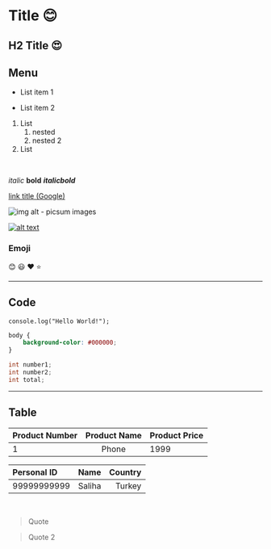 # Title :blush:
## H2 Title :heart_eyes:

## Menu
* List item 1
- List item 2

1. List 
    1. nested
    2. nested 2
2. List

<br/>

*italic*
**bold**
***italicbold***

[link title (Google)](https://www.google.com)

![img alt - picsum images](https://picsum.photos/300/300)


[![alt text](https://img.youtube.com/vi/EngW7tLk6R8/0.jpg)](https://www.youtube.com/watch?v=EngW7tLk6R8)


### Emoji
:blush:
:smiley:
:heart:
:star:

---

## Code

`console.log("Hello World!");`

``` css
body {
    background-color: #000000;
}
```

``` cs
int number1;
int number2;
int total;
```

---

## Table
| Product Number | Product Name | Product Price |
| :--- | :---: | :--- |
| 1 | Phone| 1999 |

| Personal ID | Name | Country |
| :--- | :---: | ---: |
| 99999999999 | Saliha | Turkey |

<br/>

> Quote

> Quote 2